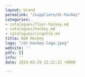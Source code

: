 ```yaml
---
layout: brand
permalink: "/suppliers/dr-hockey"
categories:
- catalogues/floor-hockey.md
- catalogues/hockey.md
- catalogues/ringette.md
title: D&R Hockey
logo: "/dr-hockey-logo.jpeg"
website: ''
pdfs: []
info: ''
date: 2019-03-29 22:22:21 +0000

---
```

